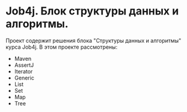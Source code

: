 # Job4j. Блок структуры данных и алгоритмы.
Проект содержит решения блока "Структуры данных и алгоритмы" курса Job4j.
В этом проекте рассмотрены:
- Maven
- AssertJ
- Iterator
- Generic
- List
- Set
- Map
- Tree